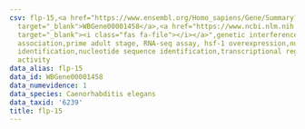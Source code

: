 ```yaml
---
csv: flp-15,<a href="https://www.ensembl.org/Homo_sapiens/Gene/Summary?db=core;g=WBGene00001458"
  target="_blank">WBGene00001458</a>,<a href="https://www.ncbi.nlm.nih.gov/pubmed/30894454"
  target="_blank"><i class="fas fa-file"></i></a>",genetic interference,functional
  association,prime adult stage, RNA-seq assay, hsf-1 overexpression,nucleotide sequence
  identification,nucleotide sequence identification,transcriptional regulation,up-regulates
  activity
data_alias: flp-15
data_id: WBGene00001458
data_numevidence: 1
data_species: Caenorhabditis elegans
data_taxid: '6239'
title: flp-15
---
```

